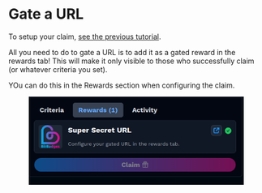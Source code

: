 # Gate a URL

To setup your claim, [see the previous tutorial](create-your-first-claim.md).

All you need to do to gate a URL is to add it as a gated reward in the rewards tab! This will make it only visible to those who successfully claim (or whatever criteria you set).

YOu can do this in the Rewards section when configuring the claim.

<figure><img src="../../.gitbook/assets/image.png" alt=""><figcaption></figcaption></figure>
